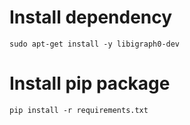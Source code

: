 # Install dependency

```
sudo apt-get install -y libigraph0-dev
```

# Install pip package

```
pip install -r requirements.txt
```



